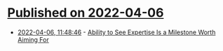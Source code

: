# [Published on 2022-04-06](index.md)

* [2022-04-06, 11:48:46](https://news.ycombinator.com/item?id=30930985) - [Ability to See Expertise Is a Milestone Worth Aiming For](https://commoncog.com/blog/seeing-expertise-milestone-worth-aiming-for/)

